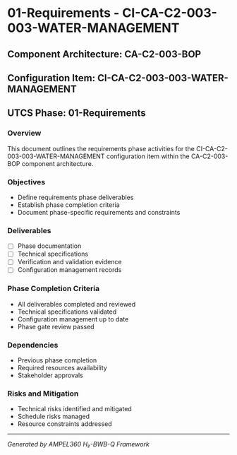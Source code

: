 # 01-Requirements - CI-CA-C2-003-003-WATER-MANAGEMENT

## Component Architecture: CA-C2-003-BOP
## Configuration Item: CI-CA-C2-003-003-WATER-MANAGEMENT
## UTCS Phase: 01-Requirements

### Overview
This document outlines the requirements phase activities for the CI-CA-C2-003-003-WATER-MANAGEMENT configuration item within the CA-C2-003-BOP component architecture.

### Objectives
- Define requirements phase deliverables
- Establish phase completion criteria
- Document phase-specific requirements and constraints

### Deliverables
- [ ] Phase documentation
- [ ] Technical specifications
- [ ] Verification and validation evidence
- [ ] Configuration management records

### Phase Completion Criteria
- All deliverables completed and reviewed
- Technical specifications validated
- Configuration management up to date
- Phase gate review passed

### Dependencies
- Previous phase completion
- Required resources availability
- Stakeholder approvals

### Risks and Mitigation
- Technical risks identified and mitigated
- Schedule risks managed
- Resource constraints addressed

---
*Generated by AMPEL360 H₂-BWB-Q Framework*
